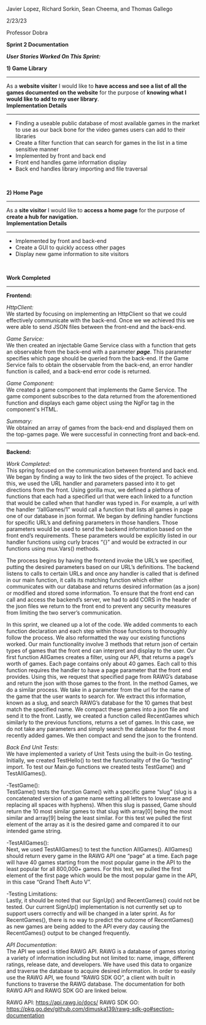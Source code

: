 ﻿Javier Lopez, Richard Sorkin, Sean Cheema, and Thomas Gallego

2/23/23

Professor Dobra

**Sprint 2 Documentation**
<br/>

**_User Stories Worked On This Sprint:_**
<br />


**1) Game Library** <hr />As a **website visiter** I would like to **have access and see a list of all the games documented on the website** for the purpose of **knowing what I would like to add to my user library**.
<br />
**Implementation Details** <hr /> 
- Finding a useable public database of most available games in the market to use as our back bone for the video games users can add to their libraries 
- Create a filter function that can search for games in the list in a time sensitive manner
- Implemented by front and back end 
- Front end handles game information display 
- Back end handles library importing and file traversal
<br />

**2) Home Page** <hr />As a **site visitor** I would like to **access a home page** for the purpose of **create a hub for navigation.**
<br />
**Implementation Details** <hr /> 
- Implemented by front and back-end
- Create a GUI to quickly access other pages
- Display new game information to site visitors
<br />

**Work Completed**
<hr />

**Frontend:**

_HttpClient:_<br/>
We started by focusing on implementing an HttpClient so that we could effectively communicate with the back-end. Once we we achieved this we were able to send JSON files between the front-end and the back-end.

_Game Service:_<br/>
We then created an injectable Game Service class with a function that gets an observable from the back-end with a parameter ***page***. This parameter specifies which page should be queried from the back-end. If the Game Service fails to obtain the observable from the back-end, an error handler function is called, and a back-end error code is returned.

_Game Component:_<br/>
We created a game component that implements the Game Service. The game component subscribes to the data returned from the aforementioned function and displays each game object using the NgFor tag in the component's HTML.

_Summary:_ <br/>
We obtained an array of games from the back-end and displayed them on the top-games page. We were successful in connecting front and back-end.

  <hr />

**Backend:**

_Work Completed_:<br/>
This spring focused on the communication between frontend and back end. We began by finding a way to link the two sides of the project. To achieve this, we used the URL handler and parameters passed into it to get directions from the front. Using gorilla mux, we defined a plethora of functions that each had a specified url that were each linked to a function that would be called when that handler was typed in. For example, a url with the handler “/allGames/1” would call a function that lists all games in page one of our database in json format. We began by defining handler functions for specific URL’s and defining  parameters in those handlers. Those parameters would be used to send the backend information based on the front end’s requirements. These parameters would be explicitly listed in our handler functions using curly braces “{}” and would be extracted in our functions using mux.Vars() methods.

The process begins by having the frontend invoke the URL’s we specified, putting the desired parameters based on our URL’s definitions. The backend listens to calls to certain URLs and once any handler is called that is defined in our main function, it calls its matching function which either communicates with our database and returns desired information (as a json) or modified and stored some information. To ensure that the front end can call and access the backend’s server, we had to add CORS in the header of the json files we return to the front end to prevent any security measures from limiting the two server’s communication.

In this sprint, we cleaned up a lot of the code. We added comments to each function declaration and each step within those functions to thoroughly follow the process. We also reformatted the way our existing functions worked. Our main functionality involve 3 methods that return json of certain types of games that the front end can interpret and display to the user. Our first function AllGames creates a filter, using our API, that returns a page’s worth of games. Each page contains only about 40 games. Each call to this function requires the handler to have a page parameter that the front end provides. Using this, we request that specified page from RAWG’s database and return the json with those games to the front. In the method Games, we do a similar process. We take in a parameter from the url for the name of the game that the user wants to search for. We extract this information, known as a slug, and search RAWG’s database for the 10 games that best match the specified name. We compact these games into a json file and send it to the front. Lastly, we created a function called RecentGames which similarly to the previous functions, returns a set of games. In this case, we do not take any parameters and simply search the database for the 4 most recently added games. We then compact and send the json to the frontend.

_Back End Unit Tests_: <br/>
We have implemented a variety of Unit Tests using the built-in Go testing. Initially, we created TestHello() to test the functionality of the Go “testing” import. To test our Main.go functions we created tests TestGame() and TestAllGames(). 

-TestGame():<br/>
TestGame() tests the function Game() with a specific game “slug” (slug is a concatenated version of a game name setting all letters to lowercase and replacing all spaces with hyphens). When this slug is passed, Game should return the 10 most similar games to that slug with array[0] being the most similar and array[9] being the least similar. For this test we pulled the first element of the array as it is the desired game and compared it to our intended game string. 

-TestAllGames():<br/>
Next, we used TestAllGames() to test the function AllGames(). AllGames() should return every game in the RAWG API one “page” at a time. Each page will have 40 games starting from the most popular game in the API to the least popular for all 800,000+ games. For this test, we pulled the first element of the first page which would be the most popular game in the API, in this case “Grand Theft Auto V”. 

-Testing Limitations:<br/>
Lastly, it should be noted that our SignUp() and RecentGames() could not be tested. Our current SignUp() implementation is not currently set up to support users correctly and will be changed in a later sprint. As for RecentGames(), there is no way to predict the outcome of RecentGames() as new games are being added to the API every day causing the RecentGames() output to be changed frequently.

_API Documentation_:<br/>
The API we used is titled RAWG API. RAWG is a database of games storing a variety of information including but not limited to: name, image, different ratings, release date, and developers. We have used this data to organize and traverse the database to acquire desired information. In order to easily use the RAWG API, we found “RAWG SDK GO”, a client with built in functions to traverse the RAWG database. The documentation for both RAWG API and RAWG SDK GO are linked below. 

RAWG API: https://api.rawg.io/docs/
RAWG SDK GO: https://pkg.go.dev/github.com/dimuska139/rawg-sdk-go#section-documentation



